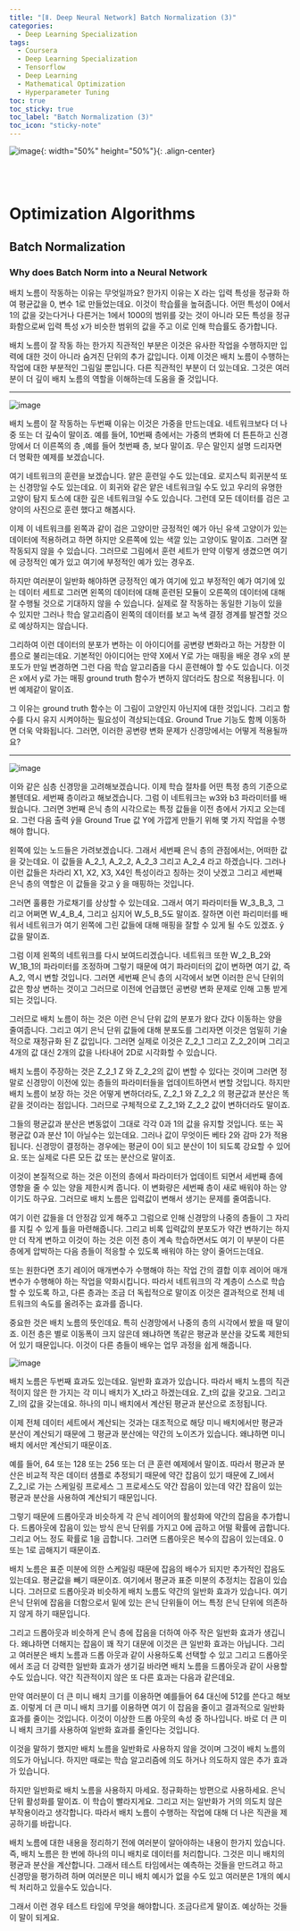 ```yaml
---
title: "[Ⅱ. Deep Neural Network] Batch Normalization (3)"
categories:
  - Deep Learning Specialization
tags:
  - Coursera
  - Deep Learning Specialization
  - Tensorflow
  - Deep Learning
  - Mathematical Optimization
  - Hyperparameter Tuning
toc: true
toc_sticky: true
toc_label: "Batch Normalization (3)"
toc_icon: "sticky-note"
---
```


![image](https://user-images.githubusercontent.com/55765292/177095282-038ee3ed-f543-4793-9eff-f2d5ac239f36.png){: width="50%" height="50%"}{: .align-center}

<br><br>

# Optimization Algorithms

## Batch Normalization

### Why does Batch Norm into a Neural Network

배치 노름이 작동하는 이유는 무엇일까요? 한가지 이유는 X 라는 입력 특성을 정규화 하여 평균값을 0, 변수 1로 만들었는데요. 이것이 학습률을 높혀줍니다. 어떤 특성이 0에서 1의 값을 갖는다거나 다른거는 1에서 1000의 범위를 갖는 것이 아니라 모든 특성을 정규화함으로써 입력 특성 x가 비슷한 범위의 값을 주고 이로 인해 학습률도 증가합니다.

배치 노름이 잘 작동 하는 한가지 직관적인 부분은 이것은 유사한 작업을 수행하지만 입력에 대한 것이 아니라 숨겨진 단위의 추가 값입니다. 이제 이것은 배치 노름이 수행하는 작업에 대한 부분적인 그림일 뿐입니다. 다른 직관적인 부분이 더 있는데요. 그것은 여러분이 더 깊이 배치 노름의 역할을 이해하는데 도움을 줄 것입니다.

---

![image](https://user-images.githubusercontent.com/55765292/179453578-6f7d7192-e420-4000-96fb-cab6ee5193fc.png)

배치 노름이 잘 작동하는 두번째 이유는 이것은 가중을 만드는데요. 네트워크보다 더 나중 또는 더 깊숙이 말이죠. 예를 들어, 10번째 층에서는 가중의 변화에 더 튼튼하고 신경망에서 더 이른쪽의 층 ,예를 들어 첫번째 층, 보다 말이죠. 무슨 말인지 설명 드리자면 더 명확한 예제를 보겠습니다.

여기 네트워크의 훈련을 보겠습니다. 얕은 훈련일 수도 있는데요. 로지스틱 회귀분석 또는 신경망일 수도 있는데요. 이 회귀와 같은 얕은 네트워크일 수도 있고 우리의 유명한 고양이 탐지 토스에 대한 깊은 네트워크일 수도 있습니다. 그런데 모든 데이터를 검은 고양이의 사진으로 훈련 했다고 해봅시다.

이제 이 네트워크를 왼쪽과 같이 검은 고양이만 긍정적인 예가 아닌 유색 고양이가 있는 데이터에 적용하려고 하면 하지만 오른쪽에 있는 색깔 있는 고양이도 말이죠. 그러면 잘 작동되지 않을 수 있습니다. 그러므로 그림에서 훈련 세트가 만약 이렇게 생겼으면 여기에 긍정적인 예가 있고 여기에 부정적인 예가 있는 경우죠.

하지만 여러분이 일반화 해야하면 긍정적인 예가 여기에 있고 부정적인 예가 여기에 있는 데이터 세트로 그러면 왼쪽의 데이터에 대해 훈련된 모듈이 오른쪽의 데이터에 대해 잘 수행될 것으로 기대하지 않을 수 있습니다. 실제로 잘 작동하는 동일한 기능이 있을 수 있지만 그러나 학습 알고리즘이 왼쪽의 데이터를 보고 녹색 결정 경계를 발견할 것으로 예상하지는 않습니다.

그리하여 이런 데이터의 분포가 변하는 이 아이디어를 공변량 변화라고 하는 거창한 이름으로 불리는데요. 기본적인 아이디어는 만약 X에서 Y로 가는 매핑을 배운 경우 x의 분포도가 만일 변경하면 그런 다음 학습 알고리즘을 다시 훈련해야 할 수도 있습니다. 이것은 x에서 y로 가는 매핑 ground truth 함수가 변하지 않더라도 참으로 적용됩니다. 이번 예제같이 말이죠.

그 이유는 ground truth 함수는 이 그림이 고양인지 아닌지에 대한 것입니다. 그리고 함수를 다시 유지 시켜야하는 필요성이 격상되는데요. Ground True 기능도 함께 이동하면 더욱 악화됩니다. 그러면, 이러한 공변량 변화 문제가 신경망에서는 어떻게 적용될까요?

---

![image](https://user-images.githubusercontent.com/55765292/179453594-51868fe8-5529-41d4-961c-753882f0c7c9.png)

이와 같은 심층 신경망을 고려해보겠습니다. 이제 학습 절차를 어떤 특정 층의 기준으로 볼텐데요. 세번째 층이라고 해보겠습니다. 그럼 이 네트워크는 w3와 b3 파라미터를 배웠습니다. 그러면 3번째 은닉 층의 시각으로는 특정 값들을 이전 층에서 가지고 오는데요. 그런 다음 출력 ŷ을 Ground True 값 Y에 가깝게 만들기 위해 몇 가지 작업을 수행해야 합니다.

왼쪽에 있는 노드들은 가려보겠습니다. 그래서 세번째 은닉 층의 관점에서는, 어떠한 값을 갖는데요. 이 값들을 A_2_1, A_2_2, A_2_3 그리고 A_2_4 라고 하겠습니다. 그러나 이런 값들은 차라리 X1, X2, X3, X4인 특성이라고 칭하는 것이 낫겠고 그리고 세번째 은닉 층의 역할은 이 값들을 갖고 ŷ 을 매핑하는 것입니다.

그러면 훌륭한 가로채기를 상상할 수 있는데요. 그래서 여기 파라미터들 W_3_B_3, 그리고 어쩌면 W_4_B_4, 그리고 심지어 W_5_B_5도 말이죠. 잘하면 이런 파리미터를 배워서 네트워크가 여기 왼쪽에 그린 값들에 대해 매핑을 잘할 수 있게 될 수도 있겠죠. ŷ 값을 말이죠.

그럼 이제 왼쪽의 네트워크를 다시 보여드리겠습니다. 네트워크 또한 W_2_B_2와 W_1B_1의 파라미터를 조정하며 그렇기 때문에 여기 파라미터의 값이 변하면 여기 값, 즉 A_2, 역시 변할 것입니다. 그러면 세번째 은닉 층의 시각에서 보면 이러한 은닉 단위의 값은 항상 변하는 것이고 그러므로 이전에 언급했던 공변량 변화 문제로 인해 고통 받게 되는 것입니다.

그러므로 배치 노름이 하는 것은 이런 은닉 단위 값의 분포가 왔다 갔다 이동하는 양을 줄여줍니다. 그리고 여기 은닉 단위 값들에 대해 분포도를 그리자면 이것은 엄밀히 기술적으로 재정규화 된 Z 값입니다. 그러면 실제로 이것은 Z_2_1 그리고 Z_2_2이며 그리고 4개의 값 대신 2개의 값을 나타내어 2D로 시각화할 수 있습니다.

배치 노름이 주장하는 것은 Z_2_1 Z 와 Z_2_2의 값이 변할 수 있다는 것이며 그러면 정말로 신경망이 이전에 있는 층들의 파라미터들을 업데이트하면서 변할 것입니다. 하지만 배치 노름이 보장 하는 것은 어떻게 변하더라도, Z_2_1 와 Z_2_2 의 평균값과 분산은 똑같을 것이라는 점입니다. 그러므로 구체적으로 Z_2_1와 Z_2_2 값이 변하더라도 말이죠.

그들의 평균값과 분산은 변동없이 그대로 각각 0과 1의 값을 유지할 것입니다. 또는 꼭 평균값 0과 분산 1이 아닐수는 있는데요. 그러나 값이 무엇이든 베타 2와 감마 2가 적용됩니다. 신경망이 결정하는 경우에는 평균이 0이 되고 분산이 1이 되도록 강요할 수 있어요. 또는 실제로 다른 모든 값 또는 분산으로 말이죠.

이것이 본질적으로 하는 것은 이전의 층에서 파라미터가 업데이트 되면서 세번째 층에 영향을 줄 수 있는 양을 제한시켜 줍니다. 이 변화량은 세번째 층이 새로 배워야 하는 양이기도 하구요. 그러므로 배치 노름은 입력값이 변해서 생기는 문제를 줄여줍니다.

여기 이런 값들을 더 안정감 있게 해주고 그럼으로 인해 신경망의 나중의 층들이 그 자리를 지킬 수 있게 틀을 마련해줍니다. 그리고 비록 입력값의 분포도가 약간 변하기는 하지만 더 작게 변하고 이것이 하는 것은 이전 층이 계속 학습하면서도 여기 이 부분이 다른 층에게 압박하는 다음 층들이 적응할 수 있도록 배워야 하는 양이 줄어드는데요.

또는 원한다면 초기 레이어 매개변수가 수행해야 하는 작업 간의 결합 이후 레이어 매개변수가 수행해야 하는 작업을 약화시킵니다. 따라서 네트워크의 각 계층이 스스로 학습할 수 있도록 하고, 다른 층과는 조금 더 독립적으로 말이죠 이것은 결과적으로 전체 네트워크의 속도를 올려주는 효과를 줍니다.

중요한 것은 배치 노름의 뜻인데요. 특히 신경망에서 나중의 층의 시각에서 봤을 때 말이죠. 이전 층은 별로 이동폭이 크지 않은데 왜냐하면 똑같은 평균과 분산을 갖도록 제한되어 있기 때문입니다. 이것이 다른 층들이 배우는 업무 과정을 쉽게 해줍니다.

![image](https://user-images.githubusercontent.com/55765292/179453623-f7f37027-925e-4156-8070-110b47014990.png)

배치 노름은 두번째 효과도 있는데요. 일반화 효과가 있습니다. 따라서 배치 노름의 직관적이지 않은 한 가지는 각 미니 배치가 X_t라고 하겠는데요. Z_t의 값을 갖고요. 그리고 Z_l의 값을 갖는데요. 하나의 미니 배치에서 계산된 평균과 분산으로 조정됩니다.

이제 전체 데이터 세트에서 계산되는 것과는 대조적으로 해당 미니 배치에서만 평균과 분산이 계산되기 때문에 그 평균과 분산에는 약간의 노이즈가 있습니다. 왜냐하면 미니 배치 에서만 계산되기 때문이죠.

예를 들어, 64 또는 128 또는 256 또는 더 큰 훈련 예제에서 말이죠. 따라서 평균과 분산은 비교적 작은 데이터 샘플로 추정되기 때문에 약간 잡음이 있기 때문에 Z_l에서 Z_2_l로 가는 스케일링 프로세스 그 프로세스도 약간 잡음이 있는데 약간 잡음이 있는 평균과 분산을 사용하여 계산되기 때문입니다.

그렇기 때문에 드롭아웃과 비슷하게 각 은닉 레이어의 활성화에 약간의 잡음을 추가합니다. 드롭아웃에 잡음이 있는 방식 은닉 단위를 가지고 0에 곱하고 어떨 확률에 곱합니다. 그리고 어느 정도 확률로 1을 곱합니다. 그러면 드롭아웃은 복수의 잡음이 있는데요. 0 또는 1로 곱해지기 때문이죠. 

배치 노름은 표준 미분에 의한 스케일링 때문에 잡음의 배수가 되지만 추가적인 잡음도 있는데요. 평균값을 빼기 때문이죠. 여기에서 평균과 표준 미분의 추정치는 잡음이 있습니다. 그러므로 드롭아웃과 비슷하게 배치 노름도 약간의 일반화 효과가 있습니다. 여기 은닉 단위에 잡음을 더함으로서 밑에 있는 은닉 단위들이 어느 특정 은닉 단위에 의존하지 않게 하기 때문입니다.

그리고 드롭아웃과 비슷하게 은닉 층에 잡음을 더하여 아주 작은 일반화 효과가 생깁니다. 왜냐하면 더해지는 잡음이 꽤 작기 대문에 이것은 큰 일반화 효과는 아닙니다. 그리고 여러분은 배치 노름과 드롭 아웃과 같이 사용하도록 선택할 수 있고 그리고 드롭아웃에서 조금 더 강력한 일반화 효과가 생기길 바라면 배치 노름을 드롭아웃과 같이 사용할수도 있습니다. 약간 직관적이지 않은 또 다른 효과는 다음과 같은데요.

만약 여러분이 더 큰 미니 배치 크기를 이용하면 예를들어 64 대신에 512를 쓴다고 해보죠. 이렇게 더 큰 미니 배치 크기를 이용하면 여기 이 잡음을 줄이고 결과적으로 일반화 효과를 줄이는 것입니다. 이것이 이상한 드롭 아웃의 속성 중 하나입니다. 바로 더 큰 미니 배치 크기를 사용하여 일반화 효과를 줄인다는 것입니다.

이것을 말하기 했지만 배치 노름을 일반화로 사용하지 않을 것이며 그것이 배치 노름의 의도가 아닙니다. 하지만 때로는 학습 알고리즘에 의도 하거나 의도하지 않은 추가 효과가 있습니다.

하지만 일반화로 배치 노름을 사용하지 마세요. 정규화하는 방편으로 사용하세요. 은닉 단위 활성화를 말이죠. 이 학습이 빨라지게요. 그리고 저는 일반화가 거의 의도치 않은 부작용이라고 생각합니다. 따라서 배치 노름이 수행하는 작업에 대해 더 나은 직관을 제공하기를 바랍니다.

배치 노름에 대한 내용을 정리하기 전에 여러분이 알아야하는 내용이 한가지 있습니다. 즉, 배치 노름은 한 번에 하나의 미니 배치로 데이터를 처리합니다. 그것은 미니 배치의 평균과 분산을 계산합니다. 그래서 테스트 타임에서는 예측하는 것들을 만드려고 하고 신경망을 평가하려 하며 여러분은 미니 배치 예시가 없을 수도 있고 여러분은 1개의 예시씩 처리하고 있을수도 있습니다.

그래서 이런 경우 테스트 타임에 무엇을 해야합니다. 조금다르게 말이죠. 예상하는 것들이 말이 되게요.

